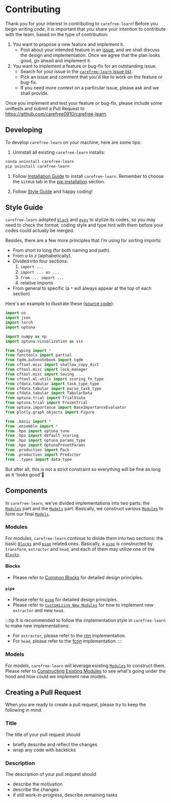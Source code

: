 # Contributing

Thank you for your interest in contributing to `carefree-learn`! Before you begin writing code, it is important that you share your intention to contribute with the team, based on the type of contribution:

1. You want to propose a new feature and implement it.
    - Post about your intended feature in an [issue](https://github.com/carefree0910/carefree-learn/issues), and we shall discuss the design and implementation. Once we agree that the plan looks good, go ahead and implement it.
2. You want to implement a feature or bug-fix for an outstanding issue.
    - Search for your issue in the [`carefree-learn` issue list](https://github.com/carefree0910/carefree-learn/issues).
    - Pick an issue and comment that you'd like to work on the feature or bug-fix.
    - If you need more context on a particular issue, please ask and we shall provide.

Once you implement and test your feature or bug-fix, please include some unittests and submit a Pull Request to https://github.com/carefree0910/carefree-learn.


## Developing

To develop `carefree-learn` on your machine, here are some tips:

1. Uninstall all existing `carefree-learn` installs:
```bash
conda uninstall carefree-learn
pip uninstall carefree-learn
```

1. Follow [Installation Guide](https://carefree0910.me/carefree-learn-doc/docs/getting-started/installation) to install `carefree-learn`. Remember to choose the `GitHub` tab in the [pip installation](https://carefree0910.me/carefree-learn-doc/docs/getting-started/installation#pip-installation) section.

2. Follow [Style Guide](#style-guide) and happy coding!


## Style Guide

`carefree-learn` adopted [`black`](https://github.com/psf/black) and [`mypy`](https://github.com/python/mypy) to stylize its codes, so you may need to check the format, coding style and type hint with them before your codes could actually be merged.

Besides, there are a few more principles that I'm using for sorting imports:
+ From short to long (for both naming and path).
+ From *a* to *z* (alphabetically).
+ Divided into four sections:
  1. `import ...`
  2. `import ... as ...`
  3. `from ... import ...`
  4. relative imports
+ From general to specific (a `*` will always appear at the top of each section)

Here's an example to illustrate these ([source code](https://github.com/carefree0910/carefree-learn/blob/dev/cflearn/api/auto.py)):

```python
import os
import json
import torch
import optuna

import numpy as np
import optuna.visualization as vis

from typing import *
from functools import partial
from tqdm.autonotebook import tqdm
from cftool.misc import shallow_copy_dict
from cftool.misc import lock_manager
from cftool.misc import Saving
from cftool.ml.utils import scoring_fn_type
from cfdata.tabular import task_type_type
from cfdata.tabular import parse_task_type
from cfdata.tabular import TabularData
from optuna.trial import TrialState
from optuna.trial import FrozenTrial
from optuna.importance import BaseImportanceEvaluator
from plotly.graph_objects import Figure

from .basic import *
from .ensemble import *
from .hpo import optuna_tune
from .hpo import default_scoring
from .hpo import optuna_params_type
from .hpo import OptunaPresetParams
from .production import Pack
from .production import Predictor
from ..types import data_type
```

But after all, this is not a strict constraint so everything will be fine as long as it 'looks good'🤣


## Components

In `carefree-learn`, we've divided implementations into two parts: the [`Modules`](#modules) part and the [`Models`](#models) part. Basically, we construct various [`Modules`](#modules) to form our final [`Models`](#models).

### Modules

For modules, `carefree-learn` continue to divide them into two sections: the basic [`Blocks`](#blocks) and [`pipe`](#pipe) related ones. Basically, a [`pipe`](#pipe) is constructed by `transform`, `extractor` and `head`, and each of them may utilize one of the [`Blocks`](#blocks).

#### Blocks

+ Please refer to [Common Blocks](https://carefree0910.me/carefree-learn-doc/docs/design-principles#common-blocks) for detailed design principles.

#### `pipe`

+ Please refer to [`pipe`](https://carefree0910.me/carefree-learn-doc/docs/design-principles#pipe) for detailed design principles.
+ Please refer to [`Customizing New Modules`](https://carefree0910.me/carefree-learn-doc/docs/developer-guides/customization#customizing-new-modules) for how to implement new `extractor` and new `head`.

:::tip
It is recommended to follow the implementation style in `carefree-learn` to make new implementations:
+ For `extractor`, please refer to the [rnn](https://github.com/carefree0910/carefree-learn/tree/dev/cflearn/modules/extractors/rnn) implementation.
+ For `head`, please refer to the [fcnn](https://github.com/carefree0910/carefree-learn/tree/dev/cflearn/modules/heads/fcnn) implementation.
:::

### Models

For models, `carefree-learn` will leverage existing [`Modules`](#modules) to construct them. Please refer to [Constructing Existing Modules](https://carefree0910.me/carefree-learn-doc/docs/developer-guides/customization#constructing-existing-modules) to see what's going under the hood and how could we implement new models.


## Creating a Pull Request

When you are ready to create a pull request, please try to keep the following in mind.

### Title

The title of your pull request should

+ briefly describe and reflect the changes
+ wrap any code with backticks

### Description

The description of your pull request should

- describe the motivation
- describe the changes
- if still work-in-progress, describe remaining tasks
